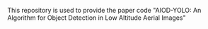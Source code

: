 This repository is used to provide the paper code "AIOD-YOLO: An Algorithm for Object Detection in Low Altitude Aerial Images"